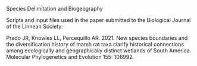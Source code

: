 Species Delimitation and Biogeography 

Scripts and input files used in the paper submitted to the Biological Journal of the Linnean Society:

Prado JR, Knowles LL, Percequillo AR. 2021. New species boundaries and the diversification history of marsh rat taxa clarify historical connections among ecologically and geographically distinct wetlands of South America. Molecular Phylogenetics and Evolution 155: 106992.
